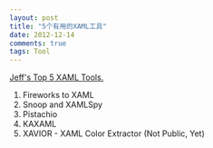 ```yaml
---
layout: post
title: "5个有用的XAML工具"
date: 2012-12-14
comments: true
tags: Tool
---
```

<a href="http://www.infragistics.com/community/blogs/ux/archive/2012/12/11/jeffs-top-5-xaml-tools.aspx">Jeff's Top 5 XAML Tools.</a><br /><ol><li>Fireworks to XAML</li><li>Snoop and XAMLSpy</li><li>Pistachio</li><li>KAXAML</li><li>XAVIOR - XAML Color Extractor (Not Public, Yet)</li></ol><blockquote></blockquote>